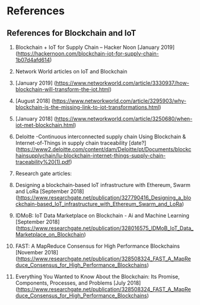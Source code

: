 # References

## References for Blockchain and IoT


1. Blockchain + IoT for Supply Chain – Hacker Noon [January 2019] (https://hackernoon.com/blockchain-iot-for-supply-chain-1b07d4afd614)
2. Network World articles on IoT and Blockchain
  1. [January 2019] (https://www.networkworld.com/article/3330937/how-blockchain-will-transform-the-iot.html)
  2. [August 2018] (https://www.networkworld.com/article/3295903/why-blockchain-is-the-missing-link-to-iot-transformations.html)
  3. [January 2018] (https://www.networkworld.com/article/3250680/when-iot-met-blockchain.html)


 3. Deloitte -Continuous interconnected supply chain
 Using Blockchain & Internet-of-Things in supply chain traceability [date?] (https://www2.deloitte.com/content/dam/Deloitte/pt/Documents/blockchainsupplychain/lu-blockchain-internet-things-supply-chain-traceability%20(1).pdf)

4. Research gate articles:
  1. Designing a blockchain-based IoT infrastructure with Ethereum, Swarm and LoRa [September 2018] (https://www.researchgate.net/publication/327790416_Designing_a_blockchain-based_IoT_infrastructure_with_Ethereum_Swarm_and_LoRa)
  2. IDMoB: IoT Data Marketplace on Blockchain - Ai and Machine Learning [September 2018] (https://www.researchgate.net/publication/328016575_IDMoB_IoT_Data_Marketplace_on_Blockchain)
  3. FAST: A MapReduce Consensus for High Performance Blockchains [November 2018] (https://www.researchgate.net/publication/328508324_FAST_A_MapReduce_Consensus_for_High_Performance_Blockchains)
  4. Everything You Wanted to Know About the Blockchain: Its Promise, Components, Processes, and Problems [July 2018] (https://www.researchgate.net/publication/328508324_FAST_A_MapReduce_Consensus_for_High_Performance_Blockchains)

